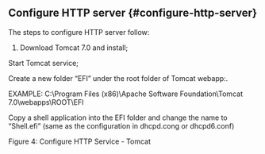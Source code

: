 ## Configure HTTP server {#configure-http-server}

The steps to configure HTTP server follow:

1.  Download Tomcat 7.0 and install;

Start Tomcat service;

Create a new folder “EFI” under the root folder of Tomcat webapp:.

EXAMPLE: C:\Program Files (x86)\Apache Software Foundation\Tomcat 7.0\webapps\ROOT\EFI

Copy a shell application into the EFI folder and change the name to “Shell.efi” (same as the configuration in dhcpd.cong or dhcpd6.conf)

Figure 4: Configure HTTP Service - Tomcat